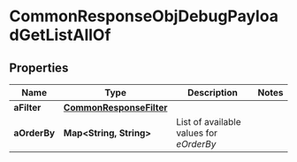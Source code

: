 

# CommonResponseObjDebugPayloadGetListAllOf


## Properties

Name | Type | Description | Notes
------------ | ------------- | ------------- | -------------
**aFilter** | [**CommonResponseFilter**](CommonResponseFilter.md) |  | 
**aOrderBy** | **Map&lt;String, String&gt;** | List of available values for *eOrderBy* | 



